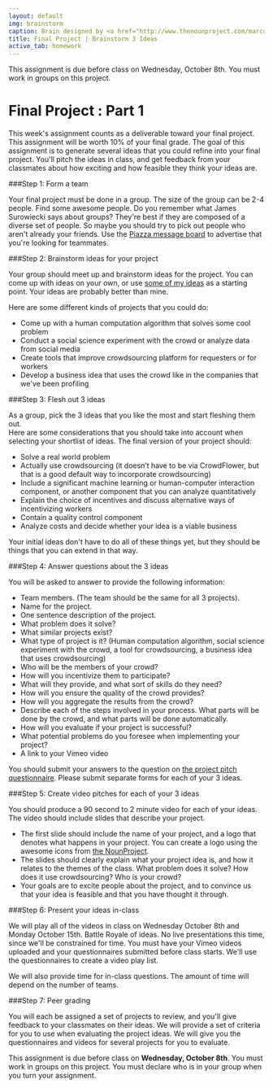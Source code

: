 ```yaml
---
layout: default
img: brainstorm
caption: Brain designed by <a href="http://www.thenounproject.com/marcusmichaels">Marcus Michaels</a> from the <a href="http://www.thenounproject.com">Noun Project</a>
title: Final Project | Brainstorm 3 Ideas
active_tab: homework
---
```



<div class="alert alert-info">
  This assignment is due before class on Wednesday, October 8th.  You must work in groups on this project.  </div>


Final Project<span class="text-muted"> : Part 1</span> 
=============================================================

This week's assignment counts as a deliverable toward your final project.  This assignment will be worth 10% of your final grade.  The goal of this assignment is to generate several ideas that you could refine into your final project.  You'll pitch the ideas in class, and get feedback from your classmates about how exciting and how feasible they think your ideas are.

###Step 1: Form a team

Your final project must be done in a group.  The size of the group can be 2-4 people.  Find some awesome people.  Do you remember what James Surowiecki says about groups?  They're best if they are composed of a diverse set of people.  So maybe you should try to pick out people who aren't already your friends.  Use the [Piazza message board](https://piazza.com/class/hzdefdi7bbl3xg?cid=5) to advertise that you're looking for teammates. 

###Step 2: Brainstorm ideas for your project

Your group should meet up and brainstorm ideas for the project.  You can come up with ideas on your own, or use [some of my ideas](http://crowdsourcing-class.org/project.html) as a starting point.  Your ideas are probably better than mine.

Here are some different kinds of projects that you could do:

* Come up with a human computation algorithm that solves some cool problem
* Conduct a social science experiment with the crowd or analyze data from social media
* Create tools that improve crowdsourcing platform for requesters or for workers
* Develop a business idea that uses the crowd like in the companies that we've been profiling


###Step 3: Flesh out 3 ideas

As a group, pick the 3 ideas that you like the most and start fleshing them out.   
Here are some considerations that you should take into account when selecting your shortlist of ideas.  The final version of your project should:

* Solve a real world problem
* Actually use crowdsourcing (it doesn’t have to be via CrowdFlower, but that is a good default way to incorporate crowdsourcing)
* Include a significant machine learning or human-computer interaction component, or another component that you can analyze quantitatively
* Explain the choice of incentives and discuss alternative ways of incentivizing workers
* Contain a quality control component
* Analyze costs and decide whether your idea is a viable business

Your initial ideas don't have to do all of these things yet, but they should be things that you can extend in that way.

###Step 4: Answer questions about the 3 ideas

You will be asked to answer to provide the following information:

* Team members. (The team should be the same for all 3 projects).  
* Name for the project.  
* One sentence description of the project.
* What problem does it solve? 
* What similar projects exist? 
* What type of project is it? (Human computation algorithm, social science experiment with the crowd, a tool for crowdsourcing, a business idea that uses crowdsourcing)
* Who will be the members of your crowd? 
* How will you incentivize them to participate?
* What will they provide, and what sort of skills do they need?
* How will you ensure the quality of the crowd provides? 
* How will you aggregate the results from the crowd?
* Describe each of the steps involved in your process.  What parts will be done by the crowd, and what parts will be done automatically. 
* How will you evaluate if your project is successful? 
* What potential problems do you foresee when implementing your project?
* A link to your Vimeo video

You should submit your answers to the question on [the project pitch questionnaire](https://docs.google.com/forms/d/1MjPIdJVrGNCjzrvVspYIek7nW-mulxoVxiZnEKN3RJY/viewform?usp=send_form).  Please submit separate forms for each of your 3 ideas.

###Step 5: Create video pitches for each of your 3 ideas

You should produce a 90 second to 2 minute video for each of your ideas.  The video should include slides that describe your project.  

* The first slide should include the name of your project, and a logo that denotes what happens in your project.  You can create a logo using the awesome icons from [the NounProject](http://thenounproject.com).
* The slides should clearly explain what your project idea is, and how it relates to the themes of the class.  What problem does it solve?  How does it use crowdsourcing?  Who is your crowd?  
* Your goals are to excite people about the project, and to convince us that your idea is feasible and that you have thought it through.


###Step 6: Present your ideas in-class

We will play all of the videos in class on Wednesday October 8th and Monday October 15th. Battle Royale of ideas.  No live presentations this time, since we'll be constrained for time.  You must have your Vimeo videos uploaded and your questionnaires submitted before class starts.  We'll use the questionnaires to create a video play list.  

We will also provide time for in-class questions.  The amount of time will depend on the number of teams.

###Step 7: Peer grading

You will each be assigned a set of projects to review, and you'll give feedback to your classmates on their ideas.  We will provide a set of criteria for you to use when evaluating the project ideas.  We will give you the questionnaires and videos for several projects for you to evaluate.

This assignment is due before class on <b>Wednesday, October 8th</b>.  You must work in groups on this project.  You must declare who is in your group when you turn your assignment.  
